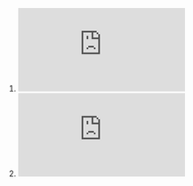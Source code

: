 1. ![Mockup of Title Screen](https://github.com/SkylineHigh/Wrisk/edit/master/MockUp/WriskTitke.pdf)
1. ![Mockup of World Map](https://github.com/SkylineHigh/Wrisk/blob/master/MockUp/Map.pdf)
